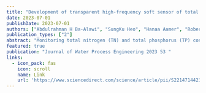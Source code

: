 ```yaml
---
title: "Development of transparent high-frequency soft sensor of total nitrogen and total phosphorus concentrations in rivers using stacked convolutional auto-encoder and explainable AI"
date: 2023-07-01
publishDate: 2023-07-01
authors: ["Abdulrahman H Ba-Alawi", "SungKu Heo", "Hanaa Aamer", "Roberto Chang", "TaeYong Woo", "MinHan Kim", "ChangKyoo Yoo"]
publication_types: ["2"]
abstract: "Monitoring total nitrogen (TN) and total phosphorus (TP) concentrations in rivers is essential to assess the water quality and control the eutrophication risk. However, the online measurements of TN and TP are difficult due to the high costs, uncertainties, and the time lag associated with real-time monitoring. This study aims to develop a new transparent high-frequency soft sensing model for the online estimation of TN and TP concentrations, based on explainable artificial intelligence (XAI) and convolutional autoencoder (CAE) integrated with deep fully connected layers (DFC) and robust wrapper feature selection. The explainable stacked CAE-DFC-based soft sensor model can effectively capture complex nonlinear relationships among water quality parameters and provide superior prediction and interpretability using the explainable SHapley Additive exPlanations (SHAP). The explainable CAE-DFC model-based …"
featured: true
publication: "Journal of Water Process Engineering 2023 53 "
links:
  - icon_pack: fas
    icon: scroll
    name: Link
    url: 'https://www.sciencedirect.com/science/article/pii/S2214714423001782'
---
```

